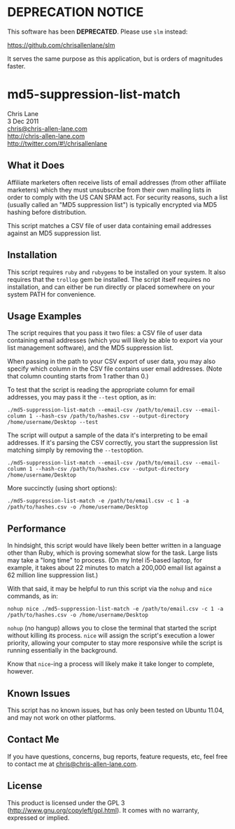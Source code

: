 DEPRECATION NOTICE
==================
This software has been **DEPRECATED**. Please use `slm` instead:

https://github.com/chrisallenlane/slm

It serves the same purpose as this application, but is orders of magnitudes
faster.


md5-suppression-list-match
=================
Chris Lane  
3 Dec 2011  
chris@chris-allen-lane.com  
http://chris-allen-lane.com  
http://twitter.com/#!/chrisallenlane


What it Does
------------
Affiliate marketers often receive lists of email addresses (from other
affiliate marketers) which they must unsubscribe from their own mailing
lists in order to comply with the US CAN SPAM act. For security reasons,
such a list (usually called an "MD5 suppression list") is typically
encrypted via MD5 hashing before distribution.

This script matches a CSV file of user data containing email addresses
against an MD5 suppression list.


Installation
------------
This script requires `ruby` and `rubygems` to be installed on
your system. It also requires that the `trollop` gem be installed. The
script itself requires no installation, and can either be run directly
or placed somewhere on your system PATH for convenience.


Usage Examples
--------------
The script requires that you pass it two files: a CSV file of user data
containing email addresses (which you will likely be able to export via
your list management software), and the MD5 suppression list.

When passing in the path to your CSV export of user data, you may also
specify which column in the CSV file contains user email addresses. (Note
that column counting starts from 1 rather than 0.)

To test that the script is reading the appropriate column for email addresses,
you may pass it the `--test` option, as in:

    ./md5-suppression-list-match --email-csv /path/to/email.csv --email-column 1 --hash-csv /path/to/hashes.csv --output-directory /home/username/Desktop --test

The script will output a sample of the data it's interpreting to be email
addresses. If it's parsing the CSV correctly, you start the suppression
list matching simply by removing the `--test`option.

    ./md5-suppression-list-match --email-csv /path/to/email.csv --email-column 1 --hash-csv /path/to/hashes.csv --output-directory /home/username/Desktop
    
More succinctly (using short options):

    ./md5-suppression-list-match -e /path/to/email.csv -c 1 -a /path/to/hashes.csv -o /home/username/Desktop


Performance
-----------
In hindsight, this script would have likely been better written in a language
other than Ruby, which is proving somewhat slow for the task. Large lists
may take a "long time" to process. (On my Intel i5-based laptop, for example,
it takes about 22 minutes to match a 200,000 email list against a 62
million line suppression list.)

With that said, it may be helpful to run this script via the `nohup` and
`nice` commands, as in:

    nohup nice ./md5-suppression-list-match -e /path/to/email.csv -c 1 -a /path/to/hashes.csv -o /home/username/Desktop
    
`nohup` (no hangup) allows you to close the terminal that started the script
without killing its process. `nice` will assign the script's execution
a lower priority, allowing your computer to stay more responsive while
the script is running essentially in the background.

Know that `nice`-ing a process will likely make it take longer to complete,
however.


Known Issues
------------
This script has no known issues, but has only been tested on Ubuntu
11.04, and may not work on other platforms.


Contact Me
-------------
If you have questions, concerns, bug reports, feature requests, etc, feel free
to contact me at chris@chris-allen-lane.com.


License
-------
This product is licensed under the GPL 3 (http://www.gnu.org/copyleft/gpl.html).
It comes with no warranty, expressed or implied.
